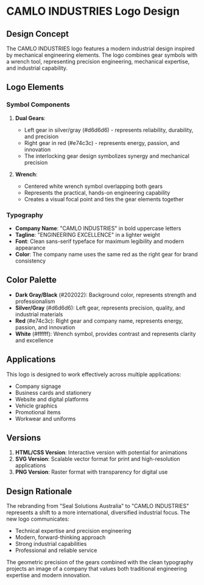 # CAMLO INDUSTRIES Logo Design

## Design Concept

The CAMLO INDUSTRIES logo features a modern industrial design inspired by mechanical engineering elements. The logo combines gear symbols with a wrench tool, representing precision engineering, mechanical expertise, and industrial capability.

## Logo Elements

### Symbol Components

1. **Dual Gears**:
   - Left gear in silver/gray (#d6d6d6) - represents reliability, durability, and precision
   - Right gear in red (#e74c3c) - represents energy, passion, and innovation
   - The interlocking gear design symbolizes synergy and mechanical precision

2. **Wrench**:
   - Centered white wrench symbol overlapping both gears
   - Represents the practical, hands-on engineering capability
   - Creates a visual focal point and ties the gear elements together

### Typography

- **Company Name**: "CAMLO INDUSTRIES" in bold uppercase letters
- **Tagline**: "ENGINEERING EXCELLENCE" in a lighter weight
- **Font**: Clean sans-serif typeface for maximum legibility and modern appearance
- **Color**: The company name uses the same red as the right gear for brand consistency

## Color Palette

- **Dark Gray/Black** (#202022): Background color, represents strength and professionalism
- **Silver/Gray** (#d6d6d6): Left gear, represents precision, quality, and industrial materials
- **Red** (#e74c3c): Right gear and company name, represents energy, passion, and innovation
- **White** (#ffffff): Wrench symbol, provides contrast and represents clarity and excellence

## Applications

This logo is designed to work effectively across multiple applications:

- Company signage
- Business cards and stationery
- Website and digital platforms
- Vehicle graphics
- Promotional items
- Workwear and uniforms

## Versions

1. **HTML/CSS Version**: Interactive version with potential for animations
2. **SVG Version**: Scalable vector format for print and high-resolution applications
3. **PNG Version**: Raster format with transparency for digital use

## Design Rationale

The rebranding from "Seal Solutions Australia" to "CAMLO INDUSTRIES" represents a shift to a more international, diversified industrial focus. The new logo communicates:

- Technical expertise and precision engineering
- Modern, forward-thinking approach
- Strong industrial capabilities
- Professional and reliable service

The geometric precision of the gears combined with the clean typography projects an image of a company that values both traditional engineering expertise and modern innovation.
